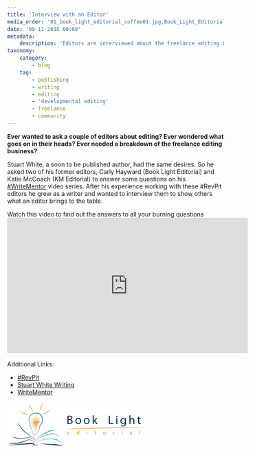 ```yaml
---
title: 'Interview with an Editor'
media_order: '01_book_light_editorial_coffee01.jpg,Book_Light_Editorial_on_banner_small.png'
date: '09-11-2018 00:00'
metadata:
    description: 'Editors are interviewed about the freelance editing business and what it means to be a developmental editor.'
taxonomy:
    category:
        - blog
    tag:
        - publishing
        - writing
        - editing
        - 'developmental editing'
        - freelance
        - community
---
```


**Ever wanted to ask a couple of editors about editing? Ever wondered what goes on in their heads? Ever needed a breakdown of the freelance editing business?** 

Stuart White, a soon to be published author, had the same desires. So he asked two of his former editors, Carly Hayward (Book Light Editorial) and Katie McCoach (KM Editorial) to answer some questions on his [#WriteMentor](https://www.youtube.com/channel/UCctz7e26ilfw5ju7rjLPgjg?target=_blank) video series. After his experience working with these #RevPit editors he grew as a writer and wanted to interview them to show others what an editor brings to the table.

<div class="heading-text teal">Watch this video to find out the answers to all your burning questions</div>

<iframe width="560" height="315" src="https://www.youtube.com/embed/ahL_YyOohlk" frameborder="0" allow="autoplay; encrypted-media" allowfullscreen></iframe>

Additional Links:

 * [\#RevPit](http://reviseresub.com?target=_blank)
 * [Stuart White Writing](https://www.stuartwhitewriting.com?target=_blank)
 * [WriteMentor](https://write-mentor.com?target=_blank)

![](Book_Light_Editorial_on_banner_small.png)

